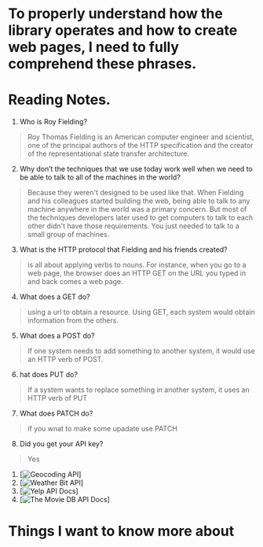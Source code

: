 # To properly understand how the library operates and how to create web pages, I need to fully comprehend these phrases.

# Reading Notes.

1. Who is Roy Fielding?
 > Roy Thomas Fielding is an American computer engineer and scientist, one of the principal authors of the HTTP specification and the creator of 
 > the representational state transfer architecture.
2. Why don’t the techniques that we use today work well when we need to be able to talk to all of the machines in the world?
 > Because they weren't designed to be used like that. When Fielding and his colleagues started building the web, being able to talk to any machine anywhere in 
 the world was a primary concern. But most of the techniques developers later used to get computers to talk to each other didn't have those requirements.
 You just needed to talk to a small group of machines.
3. What is the HTTP protocol that Fielding and his friends created?
  > is all about applying verbs to nouns. For instance, when you go to a web page, the browser does an HTTP GET on the URL you typed in and back comes a web page.
 
4. What does a GET do?
  > using a url to obtain a resource. Using GET, each system would obtain information from the others.
5. What does a POST do?
  > If one system needs to add something to another system, it would use an HTTP verb of POST.
  
6. hat does PUT do?
  >  If a system wants to replace something in another system, it uses an HTTP verb of PUT
7. What does PATCH do?
  >  if you wnat to make some upadate use PATCH

8. Did you get your API key?
  > Yes
1.  [![Geocoding API](https://locationiq.com/)]
2.  [![Weather Bit API](https://www.weatherbit.io/)]
3.  [![Yelp API Docs](https://www.yelp.com/developers/documentation/v3/business_search)]
4.  [![The Movie DB API Docs](https://developers.themoviedb.org/3/getting-started/introduction)]


# Things I want to know more about
